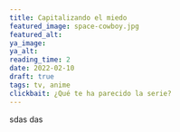 ```yaml
---
title: Capitalizando el miedo
featured_image: space-cowboy.jpg
featured_alt: 
ya_image: 
ya_alt: 
reading_time: 2
date: 2022-02-10
draft: true
tags: tv, anime
clickbait: ¿Qué te ha parecido la serie?
---
```


sdas das